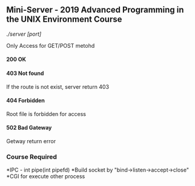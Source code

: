 ## Mini-Server - 2019 Advanced Programming in the UNIX Environment Course

*./server [port]*

Only Access for GET/POST metohd

#### 200 OK 
#### 403 Not found
If the route is not exist, server return 403
#### 404 Forbidden
Root file is forbidden for access
#### 502 Bad Gateway
Getway return error


### Course Required
*IPC - int pipe(int pipefd)
*Build socket by "bind->listen->accept->close"
*CGI for execute other process
